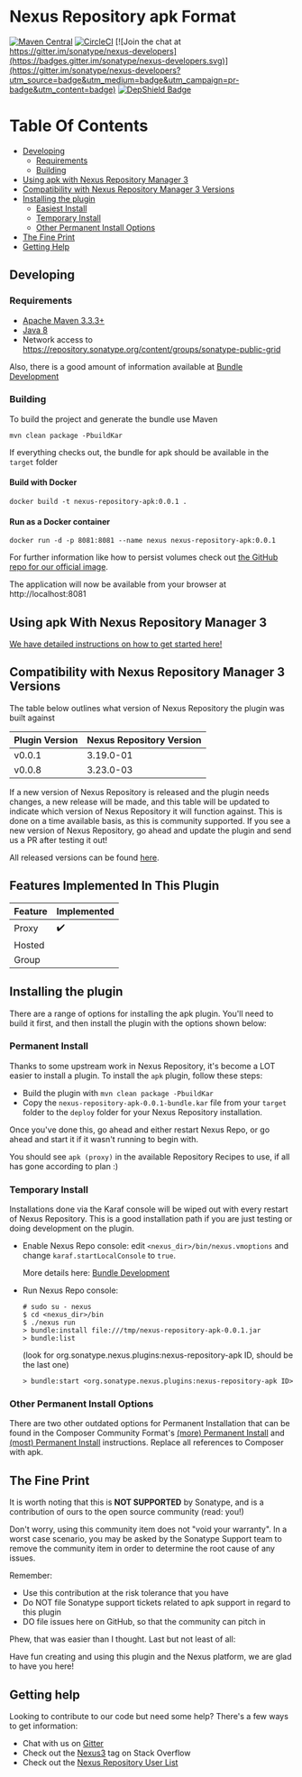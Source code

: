 <!--

    Sonatype Nexus (TM) Open Source Version
    Copyright (c) 2019-present Sonatype, Inc.
    All rights reserved. Includes the third-party code listed at http://links.sonatype.com/products/nexus/oss/attributions.

    This program and the accompanying materials are made available under the terms of the Eclipse Public License Version 1.0,
    which accompanies this distribution and is available at http://www.eclipse.org/legal/epl-v10.html.

    Sonatype Nexus (TM) Professional Version is available from Sonatype, Inc. "Sonatype" and "Sonatype Nexus" are trademarks
    of Sonatype, Inc. Apache Maven is a trademark of the Apache Software Foundation. M2eclipse is a trademark of the
    Eclipse Foundation. All other trademarks are the property of their respective owners.

-->
# Nexus Repository apk Format

[![Maven Central](https://img.shields.io/maven-central/v/org.sonatype.nexus.plugins/nexus-repository-apk.svg?label=Maven%20Central)](https://search.maven.org/search?q=g:%22org.sonatype.nexus.plugins%22%20AND%20a:%22nexus-repository-apk%22) [![CircleCI](https://circleci.com/gh/sonatype-nexus-community/nexus-repository-apk.svg?style=shield)](https://circleci.com/gh/sonatype-nexus-community/nexus-repository-apk) [![Join the chat at https://gitter.im/sonatype/nexus-developers](https://badges.gitter.im/sonatype/nexus-developers.svg)](https://gitter.im/sonatype/nexus-developers?utm_source=badge&utm_medium=badge&utm_campaign=pr-badge&utm_content=badge) [![DepShield Badge](https://depshield.sonatype.org/badges/sonatype-nexus-community/nexus-repository-apk/depshield.svg)](https://depshield.github.io)

# Table Of Contents

* [Developing](#developing)
   * [Requirements](#requirements)
   * [Building](#building)
* [Using apk with Nexus Repository Manager 3](#using-apk-with-nexus-repository-manager-3)
* [Compatibility with Nexus Repository Manager 3 Versions](#compatibility-with-nexus-repository-manager-3-versions)
* [Installing the plugin](#installing-the-plugin)
   * [Easiest Install](#permanent-install)
   * [Temporary Install](#temporary-install)
   * [Other Permanent Install Options](#other-permanent-install-options)
* [The Fine Print](#the-fine-print)
* [Getting Help](#getting-help)

## Developing

### Requirements

* [Apache Maven 3.3.3+](https://maven.apache.org/install.html)
* [Java 8](http://www.oracle.com/technetwork/java/javase/downloads/jdk8-downloads-2133151.html)
* Network access to https://repository.sonatype.org/content/groups/sonatype-public-grid

Also, there is a good amount of information available at [Bundle Development](https://help.sonatype.com/display/NXRM3/Bundle+Development)

### Building

To build the project and generate the bundle use Maven

    mvn clean package -PbuildKar

If everything checks out, the bundle for apk should be available in the `target` folder

#### Build with Docker

`docker build -t nexus-repository-apk:0.0.1 .`

#### Run as a Docker container

`docker run -d -p 8081:8081 --name nexus nexus-repository-apk:0.0.1` 

For further information like how to persist volumes check out [the GitHub repo for our official image](https://github.com/sonatype/docker-nexus3).

The application will now be available from your browser at http://localhost:8081

## Using apk With Nexus Repository Manager 3

[We have detailed instructions on how to get started here!](docs/APK_USER_DOCUMENTATION.md)

## Compatibility with Nexus Repository Manager 3 Versions

The table below outlines what version of Nexus Repository the plugin was built against

| Plugin Version | Nexus Repository Version |
|----------------|--------------------------|
| v0.0.1         | 3.19.0-01                |
| v0.0.8         | 3.23.0-03                |

If a new version of Nexus Repository is released and the plugin needs changes, a new release will be made, and this
table will be updated to indicate which version of Nexus Repository it will function against. This is done on a time 
available basis, as this is community supported. If you see a new version of Nexus Repository, go ahead and update the
plugin and send us a PR after testing it out!

All released versions can be found [here](https://github.com/sonatype-nexus-community/nexus-repository-apk/releases).

## Features Implemented In This Plugin 

| Feature | Implemented          |
|---------|----------------------|
| Proxy   | :heavy_check_mark:   |
| Hosted  |                      |
| Group   |                      |

## Installing the plugin

There are a range of options for installing the apk plugin. You'll need to build it first, and
then install the plugin with the options shown below:

### Permanent Install

Thanks to some upstream work in Nexus Repository, it's become a LOT easier to install a plugin. To install the `apk` plugin, follow these steps:

* Build the plugin with `mvn clean package -PbuildKar`
* Copy the `nexus-repository-apk-0.0.1-bundle.kar` file from your `target` folder to the `deploy` folder for your Nexus Repository installation.

Once you've done this, go ahead and either restart Nexus Repo, or go ahead and start it if it wasn't running to begin with.

You should see `apk (proxy)` in the available Repository Recipes to use, if all has gone according to plan :)

### Temporary Install

Installations done via the Karaf console will be wiped out with every restart of Nexus Repository. This is a
good installation path if you are just testing or doing development on the plugin.

* Enable Nexus Repo console: edit `<nexus_dir>/bin/nexus.vmoptions` and change `karaf.startLocalConsole`  to `true`.

  More details here: [Bundle Development](https://help.sonatype.com/display/NXRM3/Bundle+Development+Overview)

* Run Nexus Repo console:
  ```shell
  # sudo su - nexus
  $ cd <nexus_dir>/bin
  $ ./nexus run
  > bundle:install file:///tmp/nexus-repository-apk-0.0.1.jar
  > bundle:list
  ```
  (look for org.sonatype.nexus.plugins:nexus-repository-apk ID, should be the last one)
  ```
  > bundle:start <org.sonatype.nexus.plugins:nexus-repository-apk ID>
  ```

### Other Permanent Install Options

There are two other outdated options for Permanent Installation that can be found in the Composer Community Format's [\(more\) Permanent Install](https://github.com/sonatype-nexus-community/nexus-repository-composer/blob/master/README.md#more-permanent-install) and [\(most\) Permanent Install](https://github.com/sonatype-nexus-community/nexus-repository-composer/blob/master/README.md#most-permanent-install) instructions. Replace all references to Composer with apk.

## The Fine Print

It is worth noting that this is **NOT SUPPORTED** by Sonatype, and is a contribution of ours
to the open source community (read: you!)

Don't worry, using this community item does not "void your warranty". In a worst case scenario, you may be asked 
by the Sonatype Support team to remove the community item in order to determine the root cause of any issues.

Remember:

* Use this contribution at the risk tolerance that you have
* Do NOT file Sonatype support tickets related to apk support in regard to this plugin
* DO file issues here on GitHub, so that the community can pitch in

Phew, that was easier than I thought. Last but not least of all:

Have fun creating and using this plugin and the Nexus platform, we are glad to have you here!

## Getting help

Looking to contribute to our code but need some help? There's a few ways to get information:

* Chat with us on [Gitter](https://gitter.im/sonatype/nexus-developers)
* Check out the [Nexus3](http://stackoverflow.com/questions/tagged/nexus3) tag on Stack Overflow
* Check out the [Nexus Repository User List](https://groups.google.com/a/glists.sonatype.com/forum/?hl=en#!forum/nexus-users)
